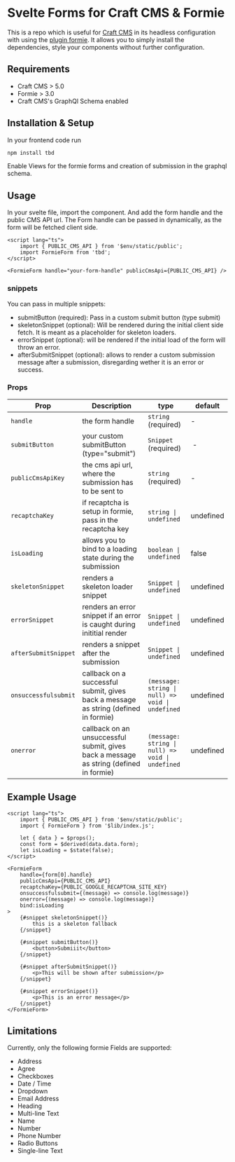 # Svelte Forms for Craft CMS & Formie

This is a repo which is useful for [Craft CMS](https://craftcms.com/) in its headless configuration with using the [plugin formie](https://verbb.io/craft-plugins/formie/features).
It allows you to simply install the dependencies, style your components without further configuration.

## Requirements

- Craft CMS > 5.0
- Formie > 3.0
- Craft CMS's GraphQl Schema enabled

## Installation & Setup

In your frontend code run

```sh
npm install tbd
```

Enable Views for the formie forms and creation of submission in the graphql schema.

## Usage

In your svelte file, import the component. And add the form handle and the public CMS API url. The Form handle can be passed in dynamically, as the form will be fetched client side.

```svelte
<script lang="ts">
	import { PUBLIC_CMS_API } from '$env/static/public';
	import FormieForm from 'tbd';
</script>

<FormieForm handle="your-form-handle" publicCmsApi={PUBLIC_CMS_API} />
```

### snippets

You can pass in multiple snippets:

- submitButton (required): Pass in a custom submit button (type submit)
- skeletonSnippet (optional): Will be rendered during the initial client side fetch. It is meant as a placeholder for skeleton loaders.
- errorSnippet (optional): will be rendered if the initial load of the form will throw an error.
- afterSubmitSnippet (optional): allows to render a custom submission message after a submission, disregarding wether it is an error or success.

### Props

| Prop                 | Description                                                                            | type                                             | default   |
| -------------------- | -------------------------------------------------------------------------------------- | ------------------------------------------------ | --------- |
| `handle`             | the form handle                                                                        | `string` (required)                              | -         |
| `submitButton`       | your custom submitButton (type="submit")                                               | `Snippet` (required)                             |  -        |
| `publicCmsApiKey`    | the cms api url, where the submission has to be sent to                                | `string` (required)                              | -         |
| `recaptchaKey`       | if recaptcha is setup in formie, pass in the recaptcha key                             | `string \| undefined`                            | undefined |
| `isLoading`          | allows you to bind to a loading state during the submission                            | `boolean \| undefined`                           | false     |
| `skeletonSnippet`    | renders a skeleton loader snippet                                                      | `Snippet \| undefined`                           | undefined |
| `errorSnippet`       | renders an error snippet if an error is caught during inititial render                 | `Snippet \| undefined`                           | undefined |
| `afterSubmitSnippet` | renders a snippet after the submission                                                 | `Snippet \| undefined `                          | undefined |
| `onsuccessfulsubmit` | callback on a successful submit, gives back a message as string (defined in formie)    | `(message: string \| null) => void \| undefined` | undefined |
| `onerror`            | callback on an unsuccessful submit, gives back a message as string (defined in formie) | `(message: string \| null) => void \| undefined` | undefined |

## Example Usage

```svelte
<script lang="ts">
	import { PUBLIC_CMS_API } from '$env/static/public';
	import { FormieForm } from '$lib/index.js';

	let { data } = $props();
	const form = $derived(data.data.form);
	let isLoading = $state(false);
</script>

<FormieForm
	handle={form[0].handle}
	publicCmsApi={PUBLIC_CMS_API}
	recaptchaKey={PUBLIC_GOOGLE_RECAPTCHA_SITE_KEY}
	onsuccessfulsubmit={(message) => console.log(message)}
	onerror={(message) => console.log(message)}
	bind:isLoading
>
	{#snippet skeletonSnippet()}
		this is a skeleton fallback
	{/snippet}

	{#snippet submitButton()}
		<button>Submiiit</button>
	{/snippet}

	{#snippet afterSubmitSnippet()}
		<p>This will be shown after submission</p>
	{/snippet}

	{#snippet errorSnippet()}
		<p>This is an error message</p>
	{/snippet}
</FormieForm>
```

## Limitations

Currently, only the following formie Fields are supported:

- Address
- Agree
- Checkboxes
- Date / Time
- Dropdown
- Email Address
- Heading
- Multi-line Text
- Name
- Number
- Phone Number
- Radio Buttons
- Single-line Text
